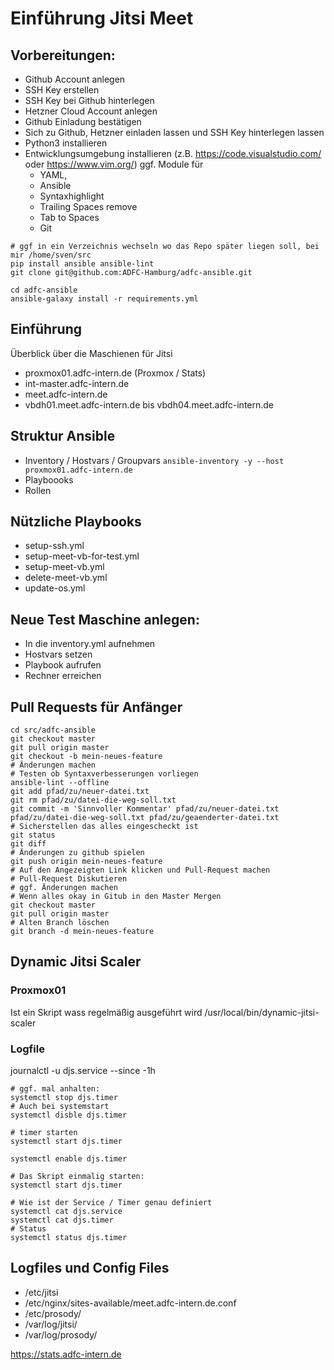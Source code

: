 # Einführung Jitsi Meet 


## Vorbereitungen:

* Github Account anlegen 
* SSH Key erstellen
* SSH Key bei Github hinterlegen
* Hetzner Cloud Account anlegen 
* Github Einladung bestätigen
* Sich zu Github, Hetzner einladen lassen und SSH Key  hinterlegen lassen
* Python3 installieren
* Entwicklungsumgebung installieren (z.B. https://code.visualstudio.com/ oder https://www.vim.org/)
  ggf. Module für
  * YAML, 
  * Ansible
  * Syntaxhighlight
  * Trailing Spaces remove
  * Tab to Spaces
  * Git

```
# ggf in ein Verzeichnis wechseln wo das Repo später liegen soll, bei mir /home/sven/src
pip install ansible ansible-lint
git clone git@github.com:ADFC-Hamburg/adfc-ansible.git

cd adfc-ansible
ansible-galaxy install -r requirements.yml
```


## Einführung


Überblick über die Maschienen für Jitsi

* proxmox01.adfc-intern.de (Proxmox / Stats)
* int-master.adfc-intern.de
* meet.adfc-intern.de
* vbdh01.meet.adfc-intern.de bis vbdh04.meet.adfc-intern.de

## Struktur Ansible

* Inventory / Hostvars / Groupvars
`ansible-inventory -y --host proxmox01.adfc-intern.de`
* Playboooks
* Rollen

## Nützliche Playbooks

* setup-ssh.yml
* setup-meet-vb-for-test.yml
* setup-meet-vb.yml
* delete-meet-vb.yml
* update-os.yml

## Neue Test Maschine anlegen:

* In die inventory.yml aufnehmen
* Hostvars setzen
* Playbook aufrufen
* Rechner erreichen

## Pull Requests für Anfänger

```
cd src/adfc-ansible
git checkout master
git pull origin master
git checkout -b mein-neues-feature
# Änderungen machen
# Testen ob Syntaxverbesserungen vorliegen
ansible-lint --offline
git add pfad/zu/neuer-datei.txt
git rm pfad/zu/datei-die-weg-soll.txt
git commit -m 'Sinnvoller Kommentar' pfad/zu/neuer-datei.txt pfad/zu/datei-die-weg-soll.txt pfad/zu/geaenderter-datei.txt
# Sicherstellen das alles eingescheckt ist
git status
git diff
# Änderungen zu github spielen
git push origin mein-neues-feature
# Auf den Angezeigten Link klicken und Pull-Request machen
# Pull-Request Diskutieren
# ggf. Änderungen machen
# Wenn alles okay in Gitub in den Master Mergen
git checkout master
git pull origin master
# Alten Branch löschen
git branch -d mein-neues-feature
```

## Dynamic Jitsi Scaler

### Proxmox01
Ist ein Skript wass regelmäßig ausgeführt wird
/usr/local/bin/dynamic-jitsi-scaler

### Logfile
journalctl -u djs.service  --since -1h

```
# ggf. mal anhalten:
systemctl stop djs.timer 
# Auch bei systemstart
systemctl disble djs.timer 

# timer starten
systemctl start djs.timer 

systemctl enable djs.timer 

# Das Skript einmalig starten:
systemctl start djs.timer

# Wie ist der Service / Timer genau definiert
systemctl cat djs.service
systemctl cat djs.timer
# Status
systemctl status djs.timer
```


## Logfiles und Config Files

* /etc/jitsi
* /etc/nginx/sites-available/meet.adfc-intern.de.conf
* /etc/prosody/
* /var/log/jitsi/
* /var/log/prosody/

https://stats.adfc-intern.de


